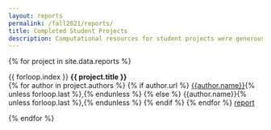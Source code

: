 ```yaml
---
layout: reports
permalink: /fall2021/reports/
title: Completed Student Projects
description: Computational resources for student projects were generously provided by <a href="https://aws.amazon.com/education/awseducate/" target="_blank">AWS Educate</a>.
---
```


{% for project in site.data.reports %}

<tr>
    <td align="left">{{ forloop.index }}</td>
    <td align="left">
    <strong>{{ project.title }}</strong><br/>
    {% for author in project.authors %}
    {%   if author.url %}
    <a href="{{author.url}}">{{author.name}}</a>{% unless forloop.last %},{% endunless %}
    {%   else %}
    {{author.name}}{% unless forloop.last %},{% endunless %}
    {%   endif %}
    {% endfor %}
    </td>
    <td align="left"><a href="{{ project.path | relative_url }}">report</a></td>
</tr>

{% endfor %}
